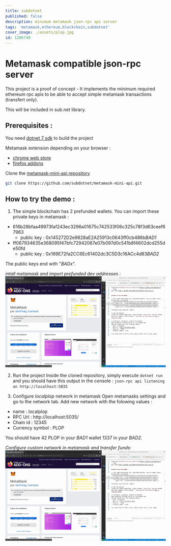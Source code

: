 ```yaml
---
title: subdotnet
published: false
description: minimum metamask json-rpc api server
tags: 'metamask,ethereum,blockchain,subdotnet'
cover_image: ./assets/plop.jpg
id: 1206740
---
```


# Metamask compatible json-rpc server

This project is a proof of concept - It implements the minimum required ethereum rpc apis to be able to accept simple metamask transactions (transfert only).

This will be included in sub.net library.

## Prerequisites : 
You need [dotnet 7 sdk](https://dotnet.microsoft.com/en-us/download/dotnet/7.0) to build the project

Metamask extension depending on your browser :
- [chrome web store](https://chrome.google.com/webstore/detail/metamask/nkbihfbeogaeaoehlefnkodbefgpgknn)
- [firefox addons](https://addons.mozilla.org/fr/firefox/addon/ether-metamask/)

Clone the [metamask-mini-api repository](https://github.com/subdotnet/)
```bash
git clone https://github.com/subdotnet/metamask-mini-api.git
```

## How to try the demo : 

1) The simple blockchain has 2 prefunded wallets. You can import these private keys in metamask : 
- 616b28bfaa49973faf243ec3296a01675c742533f06c325c78f3d63ceef67963  
    - public key : 0x145272D2e9828aE2A25913c0643ff0cb486b<i>BAD1</i>
- ff067934635e368095f47bfc72942087e07b097d0c541b8f4602dcd255de50fd
    - public key : 0x169E72fa2CC6Ec61402dc3C5D3c16ACc4d83<i>BAD2</i>

The public keys end with "_BADx_".

_intall metamask and import prefunded dev addresses :_
![configure metamask wallet](./assets/metamask-walletconfig.gif)

2) Run the project
Inside the cloned repository, simply execute `dotnet run` and you should have this output in the console : `json-rpc api listening on http://localhost:5035`

3) Configure _localplop_ network in metamask
Open metamasks settings and go to the network tab.
Add new network with the folowing values :
- name : localplop
- RPC Url : http://localhost:5035/
- Chain id : 12345
- Currency symbol : PLOP

You should have 42 PLOP in your _BAD1_ wallet 1337 in your _BAD2_.

_Configure custom network in metamask and transfer funds:_
![configure metamask wallet](./assets/metamask-walletconfig.gif)

